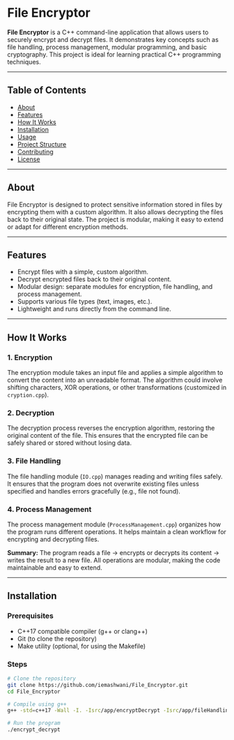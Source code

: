 # File Encryptor

**File Encryptor** is a C++ command-line application that allows users to securely encrypt and decrypt files. It demonstrates key concepts such as file handling, process management, modular programming, and basic cryptography. This project is ideal for learning practical C++ programming techniques.

---

## Table of Contents

- [About](#about)
- [Features](#features)
- [How It Works](#how-it-works)
- [Installation](#installation)
- [Usage](#usage)
- [Project Structure](#project-structure)
- [Contributing](#contributing)
- [License](#license)

---

## About
File Encryptor is designed to protect sensitive information stored in files by encrypting them with a custom algorithm. It also allows decrypting the files back to their original state. The project is modular, making it easy to extend or adapt for different encryption methods.

---

## Features
- Encrypt files with a simple, custom algorithm.
- Decrypt encrypted files back to their original content.
- Modular design: separate modules for encryption, file handling, and process management.
- Supports various file types (text, images, etc.).
- Lightweight and runs directly from the command line.

---

## How It Works

### 1. **Encryption**
The encryption module takes an input file and applies a simple algorithm to convert the content into an unreadable format. The algorithm could involve shifting characters, XOR operations, or other transformations (customized in `cryption.cpp`).

### 2. **Decryption**
The decryption process reverses the encryption algorithm, restoring the original content of the file. This ensures that the encrypted file can be safely shared or stored without losing data.

### 3. **File Handling**
The file handling module (`IO.cpp`) manages reading and writing files safely. It ensures that the program does not overwrite existing files unless specified and handles errors gracefully (e.g., file not found).

### 4. **Process Management**
The process management module (`ProcessManagement.cpp`) organizes how the program runs different operations. It helps maintain a clean workflow for encrypting and decrypting files.

**Summary:** The program reads a file → encrypts or decrypts its content → writes the result to a new file. All operations are modular, making the code maintainable and easy to extend.

---

## Installation

### Prerequisites
- C++17 compatible compiler (g++ or clang++)
- Git (to clone the repository)
- Make utility (optional, for using the Makefile)

### Steps
```bash
# Clone the repository
git clone https://github.com/iemashwani/File_Encryptor.git
cd File_Encryptor

# Compile using g++
g++ -std=c++17 -Wall -I. -Isrc/app/encryptDecrypt -Isrc/app/fileHandling -Isrc/app/processes main.cpp src/app/processes/ProcessManagement.cpp src/app/fileHandling/IO.cpp src/app/encryptDecrypt/cryption.cpp -o encrypt_decrypt

# Run the program
./encrypt_decrypt
